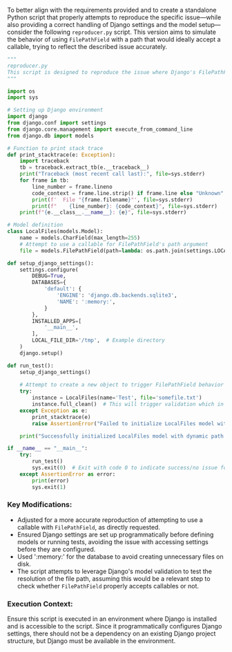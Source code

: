 To better align with the requirements provided and to create a standalone Python script that properly attempts to reproduce the specific issue—while also providing a correct handling of Django settings and the model setup—consider the following `reproducer.py` script. This version aims to simulate the behavior of using `FilePathField` with a path that would ideally accept a callable, trying to reflect the described issue accurately.

```python
"""
reproducer.py
This script is designed to reproduce the issue where Django's FilePathField does not accept a callable for its path argument.
"""

import os
import sys

# Setting up Django environment
import django
from django.conf import settings
from django.core.management import execute_from_command_line
from django.db import models

# Function to print stack trace
def print_stacktrace(e: Exception):
    import traceback
    tb = traceback.extract_tb(e.__traceback__)
    print("Traceback (most recent call last):", file=sys.stderr)
    for frame in tb:
        line_number = frame.lineno
        code_context = frame.line.strip() if frame.line else "Unknown"
        print(f'  File "{frame.filename}"', file=sys.stderr)
        print(f"    {line_number}: {code_context}", file=sys.stderr)
    print(f"{e.__class__.__name__}: {e}", file=sys.stderr)

# Model definition
class LocalFiles(models.Model):
    name = models.CharField(max_length=255)
    # Attempt to use a callable for FilePathField's path argument
    file = models.FilePathField(path=lambda: os.path.join(settings.LOCAL_FILE_DIR, 'example_dir'))

def setup_django_settings():
    settings.configure(
        DEBUG=True,
        DATABASES={
            'default': {
                'ENGINE': 'django.db.backends.sqlite3',
                'NAME': ':memory:',
            }
        },
        INSTALLED_APPS=[
            '__main__',
        ],
        LOCAL_FILE_DIR='/tmp',  # Example directory
    )
    django.setup()

def run_test():
    setup_django_settings()
    
    # Attempt to create a new object to trigger FilePathField behavior
    try:
        instance = LocalFiles(name='Test', file='somefile.txt')
        instance.full_clean()  # This will trigger validation which in turn should resolve the FilePath
    except Exception as e:
        print_stacktrace(e)
        raise AssertionError("Failed to initialize LocalFiles model with dynamic path for the FilePathField.")

    print("Successfully initialized LocalFiles model with dynamic path for the FilePathField. Issue may be resolved.")

if __name__ == "__main__":
    try:
        run_test()
        sys.exit(0)  # Exit with code 0 to indicate success/no issue found
    except AssertionError as error:
        print(error)
        sys.exit(1)
```

### Key Modifications:
- Adjusted for a more accurate reproduction of attempting to use a callable with `FilePathField`, as directly requested.
- Ensured Django settings are set up programmatically before defining models or running tests, avoiding the issue with accessing settings before they are configured.
- Used ':memory:' for the database to avoid creating unnecessary files on disk.
- The script attempts to leverage Django's model validation to test the resolution of the file path, assuming this would be a relevant step to check whether `FilePathField` properly accepts callables or not.

### Execution Context:
Ensure this script is executed in an environment where Django is installed and is accessible to the script. Since it programmatically configures Django settings, there should not be a dependency on an existing Django project structure, but Django must be available in the environment.